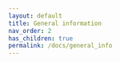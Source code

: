 ```yaml
---
layout: default
title: General information
nav_order: 2
has_children: true
permalink: /docs/general_info
---
```

